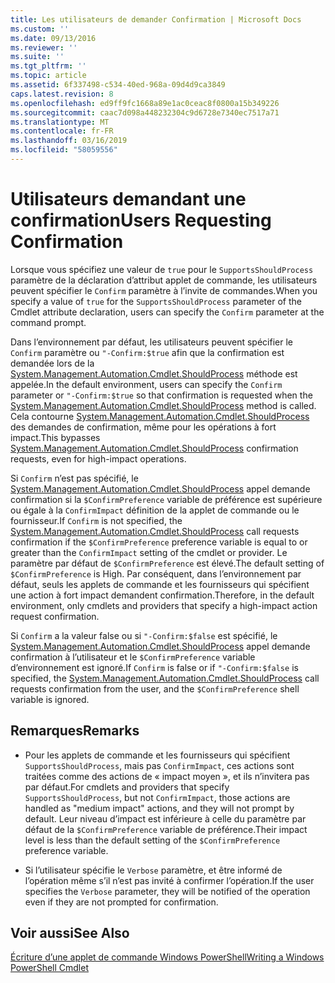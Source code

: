 ```yaml
---
title: Les utilisateurs de demander Confirmation | Microsoft Docs
ms.custom: ''
ms.date: 09/13/2016
ms.reviewer: ''
ms.suite: ''
ms.tgt_pltfrm: ''
ms.topic: article
ms.assetid: 6f337498-c534-40ed-968a-09d4d9ca3849
caps.latest.revision: 8
ms.openlocfilehash: ed9ff9fc1668a89e1ac0ceac8f0800a15b349226
ms.sourcegitcommit: caac7d098a448232304c9d6728e7340ec7517a71
ms.translationtype: MT
ms.contentlocale: fr-FR
ms.lasthandoff: 03/16/2019
ms.locfileid: "58059556"
---
```

# <a name="users-requesting-confirmation"></a><span data-ttu-id="9247b-102">Utilisateurs demandant une confirmation</span><span class="sxs-lookup"><span data-stu-id="9247b-102">Users Requesting Confirmation</span></span>

<span data-ttu-id="9247b-103">Lorsque vous spécifiez une valeur de `true` pour le `SupportsShouldProcess` paramètre de la déclaration d’attribut applet de commande, les utilisateurs peuvent spécifier le `Confirm` paramètre à l’invite de commandes.</span><span class="sxs-lookup"><span data-stu-id="9247b-103">When you specify a value of `true` for the `SupportsShouldProcess` parameter of the Cmdlet attribute declaration, users can specify the `Confirm` parameter at the command prompt.</span></span>

<span data-ttu-id="9247b-104">Dans l’environnement par défaut, les utilisateurs peuvent spécifier le `Confirm` paramètre ou `"-Confirm:$true` afin que la confirmation est demandée lors de la [System.Management.Automation.Cmdlet.ShouldProcess](/dotnet/api/System.Management.Automation.Cmdlet.ShouldProcess) méthode est appelée.</span><span class="sxs-lookup"><span data-stu-id="9247b-104">In the default environment, users can specify the `Confirm` parameter or `"-Confirm:$true` so that confirmation is requested when the [System.Management.Automation.Cmdlet.ShouldProcess](/dotnet/api/System.Management.Automation.Cmdlet.ShouldProcess) method is called.</span></span> <span data-ttu-id="9247b-105">Cela contourne [System.Management.Automation.Cmdlet.ShouldProcess](/dotnet/api/System.Management.Automation.Cmdlet.ShouldProcess) des demandes de confirmation, même pour les opérations à fort impact.</span><span class="sxs-lookup"><span data-stu-id="9247b-105">This bypasses [System.Management.Automation.Cmdlet.ShouldProcess](/dotnet/api/System.Management.Automation.Cmdlet.ShouldProcess) confirmation requests, even for high-impact operations.</span></span>

<span data-ttu-id="9247b-106">Si `Confirm` n’est pas spécifié, le [System.Management.Automation.Cmdlet.ShouldProcess](/dotnet/api/System.Management.Automation.Cmdlet.ShouldProcess) appel demande confirmation si la `$ConfirmPreference` variable de préférence est supérieure ou égale à la `ConfirmImpact` définition de la applet de commande ou le fournisseur.</span><span class="sxs-lookup"><span data-stu-id="9247b-106">If `Confirm` is not specified, the [System.Management.Automation.Cmdlet.ShouldProcess](/dotnet/api/System.Management.Automation.Cmdlet.ShouldProcess) call requests confirmation if the `$ConfirmPreference` preference variable is equal to or greater than the `ConfirmImpact` setting of the cmdlet or provider.</span></span> <span data-ttu-id="9247b-107">Le paramètre par défaut de `$ConfirmPreference` est élevé.</span><span class="sxs-lookup"><span data-stu-id="9247b-107">The default setting of `$ConfirmPreference` is High.</span></span> <span data-ttu-id="9247b-108">Par conséquent, dans l’environnement par défaut, seuls les applets de commande et les fournisseurs qui spécifient une action à fort impact demandent confirmation.</span><span class="sxs-lookup"><span data-stu-id="9247b-108">Therefore, in the default environment, only cmdlets and providers that specify a high-impact action request confirmation.</span></span>

<span data-ttu-id="9247b-109">Si `Confirm` a la valeur false ou si `"-Confirm:$false` est spécifié, le [System.Management.Automation.Cmdlet.ShouldProcess](/dotnet/api/System.Management.Automation.Cmdlet.ShouldProcess) appel demande confirmation à l’utilisateur et le `$ConfirmPreference` variable d’environnement est ignoré.</span><span class="sxs-lookup"><span data-stu-id="9247b-109">If `Confirm` is false or if `"-Confirm:$false` is specified, the [System.Management.Automation.Cmdlet.ShouldProcess](/dotnet/api/System.Management.Automation.Cmdlet.ShouldProcess) call requests confirmation from the user, and the `$ConfirmPreference` shell variable is ignored.</span></span>

## <a name="remarks"></a><span data-ttu-id="9247b-110">Remarques</span><span class="sxs-lookup"><span data-stu-id="9247b-110">Remarks</span></span>

- <span data-ttu-id="9247b-111">Pour les applets de commande et les fournisseurs qui spécifient `SupportsShouldProcess`, mais pas `ConfirmImpact`, ces actions sont traitées comme des actions de « impact moyen », et ils n’invitera pas par défaut.</span><span class="sxs-lookup"><span data-stu-id="9247b-111">For cmdlets and providers that specify `SupportsShouldProcess`, but not `ConfirmImpact`, those actions are handled as "medium impact" actions, and they will not prompt by default.</span></span> <span data-ttu-id="9247b-112">Leur niveau d’impact est inférieure à celle du paramètre par défaut de la `$ConfirmPreference` variable de préférence.</span><span class="sxs-lookup"><span data-stu-id="9247b-112">Their impact level is less than the default setting of the `$ConfirmPreference` preference variable.</span></span>

- <span data-ttu-id="9247b-113">Si l’utilisateur spécifie le `Verbose` paramètre, et être informé de l’opération même s’il n’est pas invité à confirmer l’opération.</span><span class="sxs-lookup"><span data-stu-id="9247b-113">If the user specifies the `Verbose` parameter, they will be notified of the operation even if they are not prompted for confirmation.</span></span>

## <a name="see-also"></a><span data-ttu-id="9247b-114">Voir aussi</span><span class="sxs-lookup"><span data-stu-id="9247b-114">See Also</span></span>

[<span data-ttu-id="9247b-115">Écriture d’une applet de commande Windows PowerShell</span><span class="sxs-lookup"><span data-stu-id="9247b-115">Writing a Windows PowerShell Cmdlet</span></span>](./writing-a-windows-powershell-cmdlet.md)
